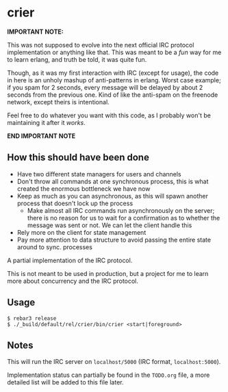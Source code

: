 crier
=====

**IMPORTANT NOTE:**

This was not supposed to evolve into the next official IRC protocol implementation
or anything like that. This was meant to be a _fun_ way for me to learn erlang, and
truth be told, it was quite fun.

Though, as it was my first interaction with IRC (except for usage), the code in
here is an unholy mashup of anti-patterns in erlang. Worst case example; if you
spam for 2 seconds, every message will be delayed by about 2 seconds from the
previous one. Kind of like the anti-spam on the freenode network, except theirs
is intentional.

Feel free to do whatever you want with this code, as I probably won't be maintaining
it after it _works_.

**END IMPORTANT NOTE**

How this should have been done
------------------------------

- Have two different state managers for users and channels
- Don't throw all commands at one synchronous process, this is what created the enormous bottleneck we have now
- Keep as much as you can asynchronous, as this will spawn another process that doesn't lock up the process
    - Make almost all IRC commands run asynchronously on the server; there is no reason for us to wait for a confirmation as to whether the message was sent or not. We can let the client handle this
- Rely more on the client for state management
- Pay more attention to data structure to avoid passing the entire state around to sync. processes

A partial implementation of the IRC protocol.

This is not meant to be used in production, but a project for me to learn more
about concurrency and the IRC protocol.

Usage
-----

    $ rebar3 release
    $ ./_build/default/rel/crier/bin/crier <start|foreground>
    
Notes
-----

This will run the IRC server on `localhost/5000` (IRC format, `localhost:5000`).

Implementation status can partially be found in the `TODO.org` file, a more
detailed list will be added to this file later.
